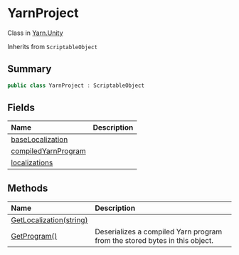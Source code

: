 # YarnProject

Class in [Yarn.Unity](/api/csharp/yarn.unity.md)

Inherits from `ScriptableObject`

## Summary



```csharp
public class YarnProject : ScriptableObject
```

## Fields

|Name|Description|
|:---|:---|
|[baseLocalization](/api/csharp/yarn.unity.yarnproject.baselocalization.md)||
|[compiledYarnProgram](/api/csharp/yarn.unity.yarnproject.compiledyarnprogram.md)||
|[localizations](/api/csharp/yarn.unity.yarnproject.localizations.md)||

## Methods

|Name|Description|
|:---|:---|
|[GetLocalization(string)](/api/csharp/yarn.unity.yarnproject.getlocalization.md)||
|[GetProgram()](/api/csharp/yarn.unity.yarnproject.getprogram.md)|Deserializes a compiled Yarn program from the stored bytes in this object.|

